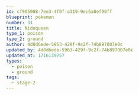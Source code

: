 ```yaml
---
id: cf905008-7ee3-4f0f-a319-9ec6a8ef90ff
blueprint: pokemon
number: 31
title: Nidoqueen
type_1: poison
type_2: ground
author: 4d8d6ede-5963-429f-9c2f-74b897007e0c
updated_by: 4d8d6ede-5963-429f-9c2f-74b897007e0c
updated_at: 1716139757
types:
  - poison
  - ground
tags:
  - stage-2
---
```

